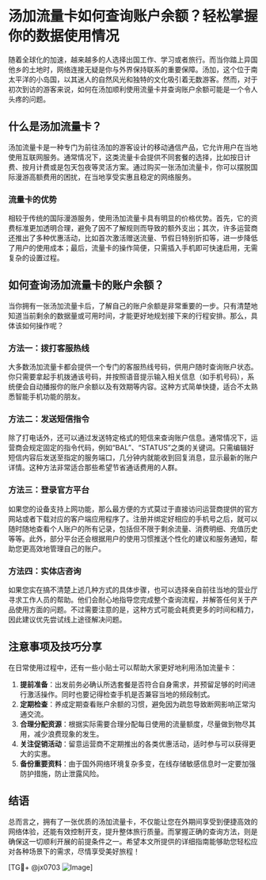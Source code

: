 # 汤加流量卡如何查询账户余额？轻松掌握你的数据使用情况

随着全球化的加速，越来越多的人选择出国工作、学习或者旅行。而当你踏上异国他乡的土地时，网络连接无疑是你与外界保持联系的重要保障。汤加，这个位于南太平洋的小岛国，以其迷人的自然风光和独特的文化吸引着无数游客。然而，对于初次到访的游客来说，如何在汤加顺利使用流量卡并查询账户余额可能是一个令人头疼的问题。

## 什么是汤加流量卡？

汤加流量卡是一种专门为前往汤加的游客设计的移动通信产品，它允许用户在当地使用互联网服务。通常情况下，这类流量卡会提供不同套餐的选择，比如按日计费、按月计费或是包天包夜等灵活方案。通过购买一张汤加流量卡，你可以摆脱国际漫游高额费用的困扰，在当地享受实惠且稳定的网络服务。

### 流量卡的优势

相较于传统的国际漫游服务，使用汤加流量卡具有明显的价格优势。首先，它的资费标准更加透明合理，避免了因不了解规则而导致的额外支出；其次，许多运营商还推出了多种优惠活动，比如首次激活赠送流量、节假日特别折扣等，进一步降低了用户的使用成本；最后，流量卡的操作简便，只需插入手机即可快速启用，无需复杂的设置过程。

## 如何查询汤加流量卡的账户余额？

当你拥有一张汤加流量卡后，了解自己的账户余额是非常重要的一步。只有清楚地知道当前剩余的数据量或可用时间，才能更好地规划接下来的行程安排。那么，具体该如何操作呢？

### 方法一：拨打客服热线

大多数汤加流量卡都会提供一个专门的客服热线号码，供用户随时查询账户状态。你只需要拿起手机拨通该号码，并按照语音提示输入相关信息（如手机号码），系统便会自动播报你的账户余额以及有效期等内容。这种方式简单快捷，适合不太熟悉智能手机功能的朋友。

### 方法二：发送短信指令

除了打电话外，还可以通过发送特定格式的短信来查询账户信息。通常情况下，运营商会规定固定的指令代码，例如“BAL”、“STATUS”之类的关键词。只需编辑好短信内容后发送至指定的服务端口，几分钟内就能收到回复消息，显示最新的账户详情。这种方法非常适合那些希望节省通话费用的人群。

### 方法三：登录官方平台

如果您的设备支持上网功能，那么最方便的方式莫过于直接访问运营商提供的官方网站或者下载对应的客户端应用程序了。注册并绑定好相应的手机号之后，就可以随时随地查看个人账户的所有记录，包括但不限于剩余流量、消费明细、充值历史等等。此外，部分平台还会根据用户的使用习惯推送个性化的建议和服务通知，帮助您更高效地管理自己的账户。

### 方法四：实体店咨询

如果您实在搞不清楚上述几种方式的具体步骤，也可以选择亲自前往当地的营业厅寻求工作人员的帮助。他们会耐心地指导您完成整个查询流程，并解答任何关于产品使用方面的问题。不过需要注意的是，这种方式可能会耗费更多的时间和精力，因此建议优先尝试线上途径解决问题。

## 注意事项及技巧分享

在日常使用过程中，还有一些小贴士可以帮助大家更好地利用汤加流量卡：

1. **提前准备**：出发前务必确认所选套餐是否符合自身需求，并预留足够的时间进行激活操作。同时也要记得检查手机是否兼容当地的频段制式。
2. **定期检查**：养成定期查看账户余额的习惯，避免因为疏忽导致断网影响正常沟通交流。
3. **合理分配资源**：根据实际需要合理分配每日使用的流量额度，尽量做到物尽其用，减少浪费现象的发生。
4. **关注促销活动**：留意运营商不定期推出的各类优惠活动，适时参与可以获得更大的实惠。
5. **备份重要资料**：由于国外网络环境复杂多变，在线存储敏感信息时一定要加强防护措施，防止泄露风险。

## 结语

总而言之，拥有了一张优质的汤加流量卡，不仅能让您在外期间享受到便捷高效的网络体验，还能有效控制开支，提升整体旅行质量。而掌握正确的查询方法，则是确保这一切顺利开展的前提条件之一。希望本文所提供的详细指南能够助您轻松应对各种场景下的需求，尽情享受美好旅程！

[TG💪+ @jx0703 ![Image](https://github.com/user-attachments/assets/dbca1d08-cadb-493c-b0ec-ad6f7a83f270)]